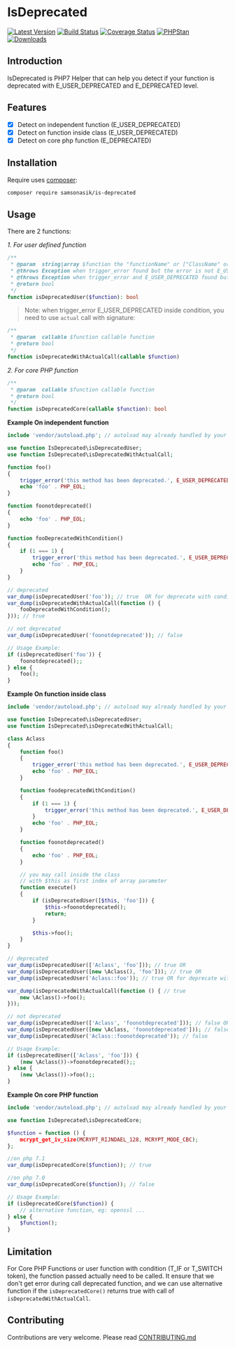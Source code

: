 IsDeprecated
============

[![Latest Version](https://img.shields.io/github/release/samsonasik/IsDeprecated.svg?style=flat-square)](https://github.com/samsonasik/IsDeprecated/releases)
[![Build Status](https://travis-ci.org/samsonasik/IsDeprecated.svg?branch=master)](https://travis-ci.org/samsonasik/IsDeprecated)
[![Coverage Status](https://coveralls.io/repos/github/samsonasik/IsDeprecated/badge.svg?branch=master)](https://coveralls.io/github/samsonasik/IsDeprecated?branch=master)
[![PHPStan](https://img.shields.io/badge/PHPStan-enabled-brightgreen.svg?style=flat)](https://github.com/phpstan/phpstan)
[![Downloads](https://img.shields.io/packagist/dt/samsonasik/is-deprecated.svg?style=flat-square)](https://packagist.org/packages/samsonasik/is-deprecated)

Introduction
------------

IsDeprecated is PHP7 Helper that can help you detect if your function is deprecated with E_USER_DEPRECATED and E_DEPRECATED level.

Features
--------

- [x] Detect on independent function  (E_USER_DEPRECATED)
- [x] Detect on function inside class (E_USER_DEPRECATED)
- [x] Detect on core php function     (E_DEPRECATED)

Installation
------------

Require uses [composer](https://getcomposer.org/):

```sh
composer require samsonasik/is-deprecated
```

Usage
-----

There are 2 functions:

*1. For user defined function*

```php
/**
 * @param  string|array $function the "functionName" or ["ClassName" or object, "functionName"] or "ClassName::functionName"
 * @throws Exception when trigger_error found but the error is not E_USER_DEPRECATED
 * @throws Exception when trigger_error and E_USER_DEPRECATED found but misplaced
 * @return bool
 */
function isDeprecatedUser($function): bool
```

> Note: when trigger_error E_USER_DEPRECATED inside condition, you need to use `actual` call with signature:

```php
/**
 * @param  callable $function callable function
 * @return bool
 */
function isDeprecatedWithActualCall(callable $function)
```

*2. For core PHP function*

```php
/**
 * @param  callable $function callable function
 * @return bool
 */
function isDeprecatedCore(callable $function): bool
```

**Example On independent function**

```php
include 'vendor/autoload.php'; // autoload may already handled by your framework

use function IsDeprecated\isDeprecatedUser;
use function IsDeprecated\isDeprecatedWithActualCall;

function foo()
{
    trigger_error('this method has been deprecated.', E_USER_DEPRECATED);
    echo 'foo' . PHP_EOL;
}

function foonotdeprecated()
{
    echo 'foo' . PHP_EOL;
}

function fooDeprecatedWithCondition()
{
    if (1 === 1) {
        trigger_error('this method has been deprecated.', E_USER_DEPRECATED);
        echo 'foo' . PHP_EOL;
    }
}

// deprecated
var_dump(isDeprecatedUser('foo')); // true  OR for deprecate with condition
var_dump(isDeprecatedWithActualCall(function () {
    fooDeprecatedWithCondition();
})); // true

// not deprecated
var_dump(isDeprecatedUser('foonotdeprecated')); // false

// Usage Example:
if (isDeprecatedUser('foo')) {
    foonotdeprecated();;
} else {
    foo();
}
```

**Example On function inside class**

```php
include 'vendor/autoload.php'; // autoload may already handled by your framework

use function IsDeprecated\isDeprecatedUser;
use function IsDeprecated\isDeprecatedWithActualCall;

class Aclass
{
    function foo()
    {
        trigger_error('this method has been deprecated.', E_USER_DEPRECATED);
        echo 'foo' . PHP_EOL;
    }

    function foodeprecatedWithCondition()
    {
        if (1 === 1) {
            trigger_error('this method has been deprecated.', E_USER_DEPRECATED);
        }
        echo 'foo' . PHP_EOL;
    }

    function foonotdeprecated()
    {
        echo 'foo' . PHP_EOL;
    }

    // you may call inside the class
    // with $this as first index of array parameter
    function execute()
    {
        if (isDeprecatedUser([$this, 'foo'])) {
            $this->foonotdeprecated();
            return;
        }

        $this->foo();
    }
}

// deprecated
var_dump(isDeprecatedUser(['Aclass', 'foo'])); // true OR
var_dump(isDeprecatedUser([new \Aclass(), 'foo'])); // true OR
var_dump(isDeprecatedUser('Aclass::foo')); // true OR for deprecate with condition

var_dump(isDeprecatedWithActualCall(function () { // true
    new \Aclass()->foo();
}));

// not deprecated
var_dump(isDeprecatedUser(['Aclass', 'foonotdeprecated'])); // false OR
var_dump(isDeprecatedUser([new \Aclass, 'foonotdeprecated'])); // false OR
var_dump(isDeprecatedUser('Aclass::foonotdeprecated')); // false

// Usage Example:
if (isDeprecatedUser(['Aclass', 'foo'])) {
    (new \Aclass())->foonotdeprecated();;
} else {
    (new \Aclass())->foo();;
}
```

**Example On core PHP function**

```php
include 'vendor/autoload.php'; // autoload may already handled by your framework

use function IsDeprecated\isDeprecatedCore;

$function = function () {
    mcrypt_get_iv_size(MCRYPT_RIJNDAEL_128, MCRYPT_MODE_CBC);
};

//on php 7.1
var_dump(isDeprecatedCore($function)); // true

//on php 7.0
var_dump(isDeprecatedCore($function)); // false

// Usage Example:
if (isDeprecatedCore($function)) {
    // alternative function, eg: openssl ...
} else {
    $function();
}
```

Limitation
----------

For Core PHP Functions or user function with condition (T_IF or T_SWITCH token), the function passed actually need to be called. It ensure that we don't get error during call deprecated function, and we can use alternative function if the `isDeprecatedCore()` returns true with call of `isDeprecatedWithActualCall`.

Contributing
------------
Contributions are very welcome. Please read [CONTRIBUTING.md](https://github.com/samsonasik/IsDeprecated/blob/master/CONTRIBUTING.md)
